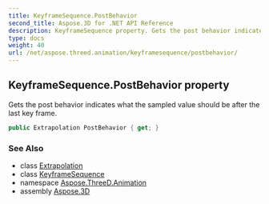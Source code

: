 ```yaml
---
title: KeyframeSequence.PostBehavior
second_title: Aspose.3D for .NET API Reference
description: KeyframeSequence property. Gets the post behavior indicates what the sampled value should be after the last key frame
type: docs
weight: 40
url: /net/aspose.threed.animation/keyframesequence/postbehavior/
---
```

## KeyframeSequence.PostBehavior property

Gets the post behavior indicates what the sampled value should be after the last key frame.

```csharp
public Extrapolation PostBehavior { get; }
```

### See Also

* class [Extrapolation](../../extrapolation/)
* class [KeyframeSequence](../)
* namespace [Aspose.ThreeD.Animation](../../keyframesequence/)
* assembly [Aspose.3D](../../../)


